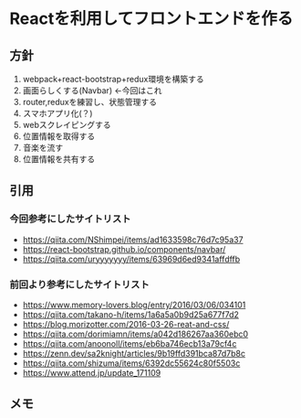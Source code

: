 # Reactを利用してフロントエンドを作る

## 方針
1. webpack+react-bootstrap+redux環境を構築する
2. 画面らしくする(Navbar) ←今回はこれ
3. router,reduxを練習し、状態管理する
4. スマホアプリ化(？)
5. webスクレイピングする
6. 位置情報を取得する
7. 音楽を流す
8. 位置情報を共有する

## 引用
### 今回参考にしたサイトリスト
* https://qiita.com/NShimpei/items/ad1633598c76d7c95a37
* https://react-bootstrap.github.io/components/navbar/
* https://qiita.com/uryyyyyyy/items/63969d6ed9341affdffb

### 前回より参考にしたサイトリスト
* https://www.memory-lovers.blog/entry/2016/03/06/034101
* https://qiita.com/takano-h/items/1a6a5a0b9d25a677f7d2
* https://blog.morizotter.com/2016-03-26-reat-and-css/
* https://qiita.com/dorimiamn/items/a042d186267aa360ebc0
* https://qiita.com/anoonoll/items/eb6ba746ecb13a79cf4c
* https://zenn.dev/sa2knight/articles/9b19ffd391bca87d7b8c
* https://qiita.com/shizuma/items/6392dc55624c80f5503c
* https://www.attend.jp/update_171109

## メモ



